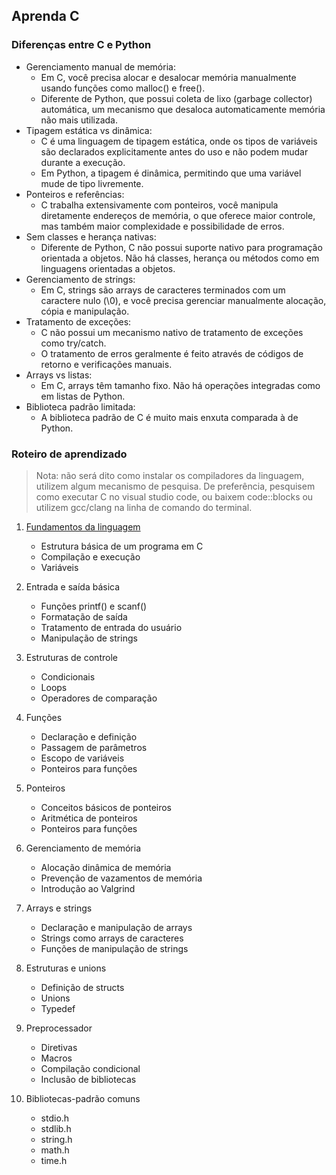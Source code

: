 ## Aprenda C

### Diferenças entre C e Python

- Gerenciamento manual de memória:
    - Em C, você precisa alocar e desalocar memória manualmente usando funções como malloc() e free().
    - Diferente de Python, que possui coleta de lixo (garbage collector) automática, um mecanismo que desaloca automaticamente memória não mais utilizada.
- Tipagem estática vs dinâmica:
    - C é uma linguagem de tipagem estática, onde os tipos de variáveis são declarados explicitamente antes do uso e não podem mudar durante a execução.
    - Em Python, a tipagem é dinâmica, permitindo que uma variável mude de tipo livremente.
- Ponteiros e referências:
    - C trabalha extensivamente com ponteiros, você manipula diretamente endereços de memória, o que oferece maior controle, mas também maior complexidade e possibilidade de erros.
- Sem classes e herança nativas:
    - Diferente de Python, C não possui suporte nativo para programação orientada a objetos. Não há classes, herança ou métodos como em linguagens orientadas a objetos.
- Gerenciamento de strings:
    - Em C, strings são arrays de caracteres terminados com um caractere nulo (\0), e você precisa gerenciar manualmente alocação, cópia e manipulação.
- Tratamento de exceções:
    - C não possui um mecanismo nativo de tratamento de exceções como try/catch.
    - O tratamento de erros geralmente é feito através de códigos de retorno e verificações manuais.
- Arrays vs listas:
    - Em C, arrays têm tamanho fixo. Não há operações integradas como em listas de Python.
- Biblioteca padrão limitada:
    - A biblioteca padrão de C é muito mais enxuta comparada à de Python.

### Roteiro de aprendizado
> Nota: não será dito como instalar os compiladores da linguagem, utilizem algum mecanismo de pesquisa. De preferência, pesquisem como executar C no visual studio code, ou baixem code::blocks ou utilizem gcc/clang na linha de comando do terminal.

1. [Fundamentos da linguagem](./src/basico/basico.md)
   - Estrutura básica de um programa em C
   - Compilação e execução
   - Variáveis

2. Entrada e saída básica
   - Funções printf() e scanf()
   - Formatação de saída
   - Tratamento de entrada do usuário
   - Manipulação de strings

3. Estruturas de controle
   - Condicionais
   - Loops
   - Operadores de comparação

4. Funções
   - Declaração e definição
   - Passagem de parâmetros
   - Escopo de variáveis
   - Ponteiros para funções

5. Ponteiros
   - Conceitos básicos de ponteiros
   - Aritmética de ponteiros
   - Ponteiros para funções

6. Gerenciamento de memória
   - Alocação dinâmica de memória
   - Prevenção de vazamentos de memória
   - Introdução ao Valgrind

7. Arrays e strings
   - Declaração e manipulação de arrays
   - Strings como arrays de caracteres
   - Funções de manipulação de strings

8. Estruturas e unions
   - Definição de structs
   - Unions
   - Typedef

9. Preprocessador
    - Diretivas
    - Macros
    - Compilação condicional
    - Inclusão de bibliotecas

10. Bibliotecas-padrão comuns
    - stdio.h
    - stdlib.h
    - string.h
    - math.h
    - time.h
